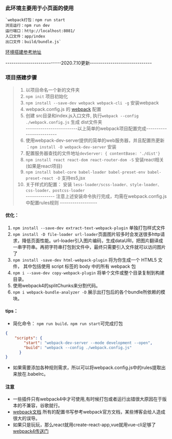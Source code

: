 ### 此环境主要用于小页面的使用
    `webpack打包：npm run start
    浏览运行：npm run dev
    运行端口：http://localhost:8081/
    入口文件：app/index
    出口文件：build/bundle.js`
[环境搭建参考地址](https://www.jianshu.com/p/e4ba73a5829b)

---------------------------2020.7.10更新------------------------------
### 项目搭建步骤
> 1. 以项目命名一个新的文件夹
> 2. `npm init` 项目初始化
> 3. `npm install --save-dev webpack webpack-cli -g` 安装webpack
> 4. webpack.config.js 的 [webpack](https://www.webpackjs.com/concepts/?spm=a2c6h.12873639.0.0.4c4c7b0bdFjVq6) 配置
> 5. 创建 src目录和index.js入口文件, 执行`webpack --config ./webpack.config.js` 生成 dist文件夹
> <br>-------------------------以上简单的webpack项目配置完成-------------------------
> 5. 使用webpack-dev-server提供的简单的web服务器，并且配置热更新 ：`npm install -D webpack-dev-server` 安装
> 6. 配置服务器查找的文件地址`devServer: { contentBase: './dist'}`
> 7. `npm install react react-dom react-router-dom -S` 安装react相关(如果是react项目)
> 8. `npm install babel-core babel-loader babel-preset-env babel-preset-react -D` 支持es5,jsx
> 9. 关于样式的配置： 安装 `less-loader/scss-loader、style-loader、css-loader、postcss-loader`
> <br>-------------- 注意上述安装命令执行完成，均需在webpack.config.js中配置rules规则 ------------------
#### 优化：
1. `npm install --save-dev extract-text-webpack-plugin` 单独打包样式文件
2. `npm install -D file-loader url-loader`页面图片较多时会发送很多http请求，降低页面性能。url-loader引入图片编码，生成dataURI，把图片翻译成一串字符串。再把字符串打包到文件中，最终只需要引入文件就可以访问图片了
3. `npm install -save-dev html-webpack-plugin` 将为你生成一个 HTML5 文件， 其中包括使用 script 标签的 body 中的所有 webpack 包
4. `npm i --save-dev copy-webpack-plugin` 将单个文件或整个目录复制到构建目录。
5. 使用webpack4的splitChunks来分割代码。
6. `npm i webpack-bundle-analyzer -D` 展示出打包后的各个bundle所依赖的模块。
#### tips：
* 简化命令： `npm run build，npm run start`可完成打包
```json
{
    "scripts": {
        "start": "webpack-dev-server --mode development --open",
        "build": "webpack --config ./webpack.config.js"
      }
}
```
* 如果需要添加各种规则需求，所以可以将webpack.config.js中的rules提取出来放在.babelrc。

#### 注意
* 一些插件只有webpack4中才可使用,有时候打包或者运行出错很大原因在于版本的不兼容，谷歌就行。
* [webpack文档](https://www.webpackjs.com/concepts/) 所有的配置书写参考webpack官方文档，某些博客会给人造成很大的误导。
* 如果只是玩玩，那么react就用create-react-app,vue就用vue-cli足够了
[webpack4传送门](https://juejin.im/post/5cfe4b13f265da1bb13f26a8)